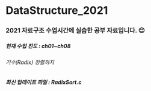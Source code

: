 # DataStructure_2021
<h3> 2021 자료구조 수업시간에 실습한 공부 자료입니다. 😊 </h3>
<h5> 현재 수업 진도 : ch01~ch08 </h5> <h6> 기수(Radix) 정렬까지 </h6>
<h5> 최신 업데이트 파일 : RadixSort.c </h5> 
